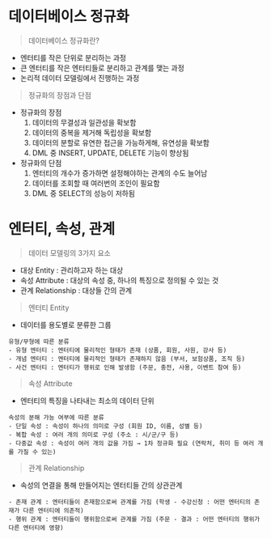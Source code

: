 # 데이터베이스 정규화
> 데이터베이스 정규화란?
* 엔터티를 작은 단위로 분리하는 과정
* 큰 엔터티를 작은 엔터티들로 분리하고 관계를 맺는 과정
* 논리적 데이터 모델링에서 진행하는 과정
> 정규화의 장점과 단점
* 정규화의 장점<br/>
  1. 데이터의 무결성과 일관성을 확보함<br/>
  2. 데이터의 중복을 제거해 독립성을 확보함<br/>
  3. 데이터의 분할로 유연한 접근을 가능하게해, 유연성을 확보함<br/>
  4. DML 중 INSERT, UPDATE, DELETE 기능이 향상됨 
* 정규화의 단점<br/>
  1. 엔터티의 개수가 증가하면 설정해야하는 관계의 수도 늘어남<br/>
  2. 데이터를 조회할 때 여러번의 조인이 필요함
  3. DML 중 SELECT의 성능이 저하됨
  
# 엔터티, 속성, 관계
> 데이터 모델링의 3가지 요소
* 대상 Entity : 관리하고자 하는 대상
* 속성 Attribute : 대상의 속성 중, 하나의 특징으로 정의될 수 있는 것
* 관계 Relationship : 대상들 간의 관계
> 엔터티 Entity
* 데이터를 용도별로 분류한 그룹
```
유형/무형에 따른 분류
- 유형 엔터티 : 엔터티에 물리적인 형태가 존재 (상품, 회원, 사원, 강사 등)
- 개념 엔터티 : 엔터티에 물리적인 형태가 존재하지 않음 (부서, 보험상품, 조직 등)
- 사건 엔터티 : 엔터티가 행위로 인해 발생함 (주문, 충전, 사용, 이벤트 참여 등)
```
> 속성 Attribute
* 엔터티의 특징을 나타내는 최소의 데이터 단위
```
속성의 분해 가능 여부에 따른 분류
- 단일 속성 : 속성이 하나의 의미로 구성 (회원 ID, 이름, 성별 등)
- 복합 속성 : 여러 개의 의미로 구성 (주소 : 시/군/구 등)
- 다중값 속성 : 속성이 여러 개의 값을 가짐 → 1차 정규화 필요 (연락처, 취미 등 여러 개를 가질 수 있는)
```
> 관계 Relationship
* 속성의 연결을 통해 만들어지는 엔터티들 간의 상관관계
```
- 존재 관계 : 엔터티들이 존재함으로써 관계를 가짐 (학생 - 수강신청 : 어떤 엔터티의 존재가 다른 엔터티에 의존적)
- 행위 관계 : 엔터티들이 행위함으로써 관계를 가짐 (주문 - 결과 : 어떤 엔터티의 행위가 다른 엔터티에 영향)
```
